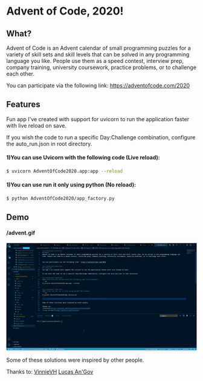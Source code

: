 # Advent of Code, 2020!

## What?
Advent of Code is an Advent calendar of small programming puzzles for a variety of skill sets and skill levels that can be solved in any programming language you like. People use them as a speed contest, interview prep, company training, university coursework, practice problems, or to challenge each other.


You can participate via the following link:  https://adventofcode.com/2020

## Features
Fun app I've created with support for uvicorn to run the application faster with live reload on save.

If you wish the code to run a specific Day:Challenge combination, configure the auto_run.json in root directory.

#### 1)You can use Uvicorn with the following code (Live reload):
```sh
$ uvicorn AdventOfCode2020.app:app --reload
```

#### 1)You can use run it only using python (No reload):
```sh
$ python AdventOfCode2020/app_factory.py
```

## Demo
#### /advent.gif
![](advent.gif)


Some of these solutions were inspired by other people.

Thanks to:
[VinnieVH](https://github.com/VinnieVH/AdventOfCode2020)
[Lucas An'Gov](https://github.com/lantchou)